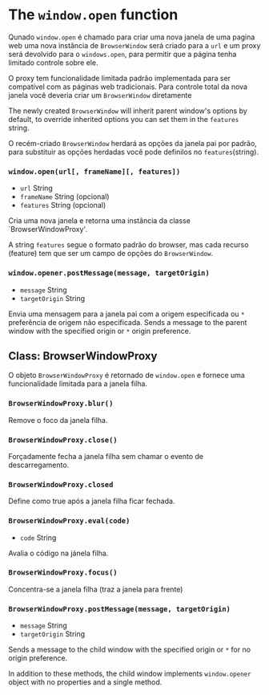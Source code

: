 # The `window.open` function

Qunado `window.open` é chamado para criar uma nova janela de uma pagina web uma nova instância de `BrowserWindow` será criado para a `url` e um proxy será devolvido para o `windows.open`, para permitir que a página tenha limitado controle sobre ele.

O proxy tem funcionalidade limitada padrão implementada para ser compatível com as páginas web tradicionais.
Para controle total da nova janela você deveria criar um `BrowserWindow` diretamente


The newly created `BrowserWindow` will inherit parent window's options by
default, to override inherited options you can set them in the `features`
string.

O recém-criado `BrowserWindow` herdará as opções da janela pai por padrão, para substituir as opções herdadas você pode definilos no `features`(string).
### `window.open(url[, frameName][, features])`

* `url` String
* `frameName` String (opcional)
* `features` String (opcional)

Cria uma nova janela e retorna uma instância da classe `BrowserWindowProxy'.

A string `features` segue o formato padrão do browser, mas cada recurso (feature) tem que ser um campo de opções do `BrowserWindow`.

### `window.opener.postMessage(message, targetOrigin)`

* `message` String
* `targetOrigin` String

Envia uma mensagem para a janela pai com a origem especificada ou `*` preferência de origem não especificada.
Sends a message to the parent window with the specified origin or `*`
origin preference.

## Class: BrowserWindowProxy

O objeto `BrowserWindowProxy` é retornado de `window.open` e fornece uma funcionalidade limitada para a janela filha.

### `BrowserWindowProxy.blur()`

Remove o foco da janela filha.

### `BrowserWindowProxy.close()`

Forçadamente fecha a janela filha sem chamar o evento de descarregamento.

### `BrowserWindowProxy.closed`

Define como true após a janela filha ficar fechada.

### `BrowserWindowProxy.eval(code)`

* `code` String

Avalia o código na jánela filha.

### `BrowserWindowProxy.focus()`

Concentra-se a janela filha (traz a janela para frente)
### `BrowserWindowProxy.postMessage(message, targetOrigin)`

* `message` String
* `targetOrigin` String

Sends a message to the child window with the specified origin or `*` for no
origin preference.

In addition to these methods, the child window implements `window.opener` object
with no properties and a single method.
